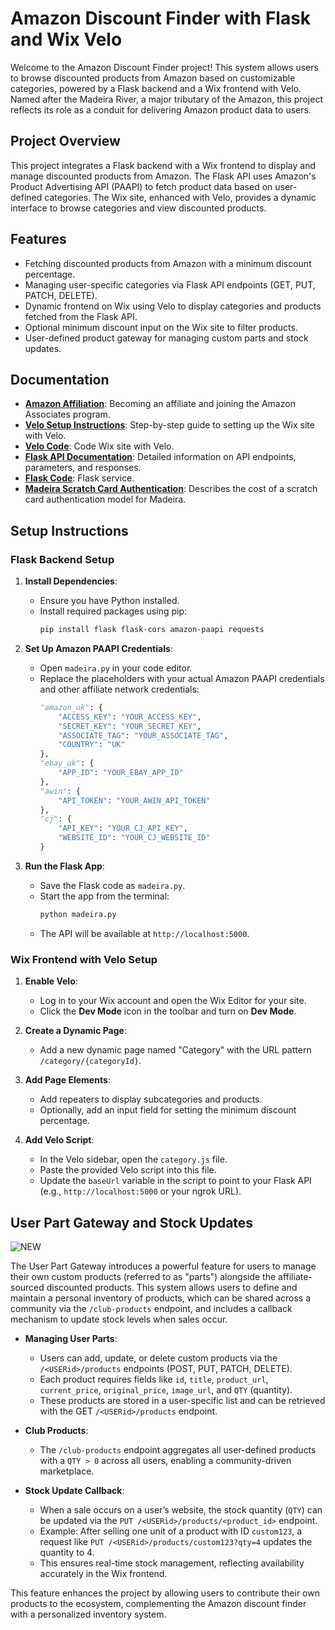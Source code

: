 # Amazon Discount Finder with Flask and Wix Velo

Welcome to the Amazon Discount Finder project! This system allows users to browse discounted products from Amazon based on customizable categories, powered by a Flask backend and a Wix frontend with Velo. Named after the Madeira River, a major tributary of the Amazon, this project reflects its role as a conduit for delivering Amazon product data to users.

## Project Overview

This project integrates a Flask backend with a Wix frontend to display and manage discounted products from Amazon. The Flask API uses Amazon's Product Advertising API (PAAPI) to fetch product data based on user-defined categories. The Wix site, enhanced with Velo, provides a dynamic interface to browse categories and view discounted products.

## Features

- Fetching discounted products from Amazon with a minimum discount percentage.
- Managing user-specific categories via Flask API endpoints (GET, PUT, PATCH, DELETE).
- Dynamic frontend on Wix using Velo to display categories and products fetched from the Flask API.
- Optional minimum discount input on the Wix site to filter products.
- User-defined product gateway for managing custom parts and stock updates.

## Documentation

- **[Amazon Affiliation](affiliate.md)**: Becoming an affiliate and joining the Amazon Associates program.
- **[Velo Setup Instructions](velo.md)**: Step-by-step guide to setting up the Wix site with Velo.
- **[Velo Code](velo.js)**: Code Wix site with Velo.
- **[Flask API Documentation](flask.md)**: Detailed information on API endpoints, parameters, and responses.
- **[Flask Code](madeira.py)**: Flask service.
- **[Madeira Scratch Card Authentication](checksum.md)**: Describes the cost of a scratch card authentication model for Madeira.

## Setup Instructions

### Flask Backend Setup

1. **Install Dependencies**:
   - Ensure you have Python installed.
   - Install required packages using pip:
     ```bash
     pip install flask flask-cors amazon-paapi requests
     ```

2. **Set Up Amazon PAAPI Credentials**:
   - Open `madeira.py` in your code editor.
   - Replace the placeholders with your actual Amazon PAAPI credentials and other affiliate network credentials:
     ```python
     "amazon_uk": {
         "ACCESS_KEY": "YOUR_ACCESS_KEY",
         "SECRET_KEY": "YOUR_SECRET_KEY",
         "ASSOCIATE_TAG": "YOUR_ASSOCIATE_TAG",
         "COUNTRY": "UK"
     },
     "ebay_uk": {
         "APP_ID": "YOUR_EBAY_APP_ID"
     },
     "awin": {
         "API_TOKEN": "YOUR_AWIN_API_TOKEN"
     },
     "cj": {
         "API_KEY": "YOUR_CJ_API_KEY",
         "WEBSITE_ID": "YOUR_CJ_WEBSITE_ID"
     }
     ```

3. **Run the Flask App**:
   - Save the Flask code as `madeira.py`.
   - Start the app from the terminal:
     ```bash
     python madeira.py
     ```
   - The API will be available at `http://localhost:5000`.

### Wix Frontend with Velo Setup

1. **Enable Velo**:
   - Log in to your Wix account and open the Wix Editor for your site.
   - Click the **Dev Mode** icon in the toolbar and turn on **Dev Mode**.

2. **Create a Dynamic Page**:
   - Add a new dynamic page named "Category" with the URL pattern `/category/{categoryId}`.

3. **Add Page Elements**:
   - Add repeaters to display subcategories and products.
   - Optionally, add an input field for setting the minimum discount percentage.

4. **Add Velo Script**:
   - In the Velo sidebar, open the `category.js` file.
   - Paste the provided Velo script into this file.
   - Update the `baseUrl` variable in the script to point to your Flask API (e.g., `http://localhost:5000` or your ngrok URL).

## User Part Gateway and Stock Updates

![NEW](https://img.shields.io/badge/NEW-green)

The User Part Gateway introduces a powerful feature for users to manage their own custom products (referred to as "parts") alongside the affiliate-sourced discounted products. This system allows users to define and maintain a personal inventory of products, which can be shared across a community via the `/club-products` endpoint, and includes a callback mechanism to update stock levels when sales occur.

- **Managing User Parts**:
  - Users can add, update, or delete custom products via the `/<USERid>/products` endpoints (POST, PUT, PATCH, DELETE).
  - Each product requires fields like `id`, `title`, `product_url`, `current_price`, `original_price`, `image_url`, and `QTY` (quantity).
  - These products are stored in a user-specific list and can be retrieved with the GET `/<USERid>/products` endpoint.

- **Club Products**:
  - The `/club-products` endpoint aggregates all user-defined products with a `QTY > 0` across all users, enabling a community-driven marketplace.

- **Stock Update Callback**:
  - When a sale occurs on a user’s website, the stock quantity (`QTY`) can be updated via the `PUT /<USERid>/products/<product_id>` endpoint.
  - Example: After selling one unit of a product with ID `custom123`, a request like `PUT /<USERid>/products/custom123?qty=4` updates the quantity to 4.
  - This ensures real-time stock management, reflecting availability accurately in the Wix frontend.

This feature enhances the project by allowing users to contribute their own products to the ecosystem, complementing the Amazon discount finder with a personalized inventory system.